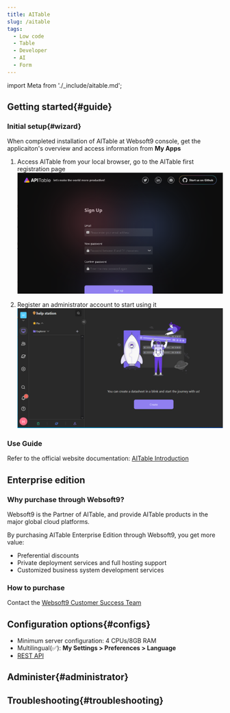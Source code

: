 ```yaml
---
title: AITable
slug: /aitable
tags:
  - Low code
  - Table
  - Developer
  - AI
  - Form
---
```


import Meta from './_include/aitable.md';

<Meta name="meta" />

## Getting started{#guide}

### Initial setup{#wizard}

When completed installation of AITable at Websoft9 console, get the applicaiton's overview and access information from **My Apps**   

1. Access AITable from your local browser, go to the AITable first registration page
   ![](./assets/apitable-init-websoft9.png)

2. Register an administrator account to start using it
   ![](./assets/apitable-main-websoft9.png)

### Use Guide

Refer to the official website documentation: [AITable Introduction](https://help.aitable.ai/docs/guide/tutorial-1-quick-start)

## Enterprise edition 

### Why purchase through Websoft9? 

Websoft9 is the Partner of AITable, and provide AITable products in the major global cloud platforms.  

By purchasing AITable Enterprise Edition through Websoft9, you get more value: 

- Preferential discounts
- Private deployment services and full hosting support
- Customized business system development services

### How to purchase   

Contact the [Websoft9 Customer Success Team](./helpdesk)

## Configuration options{#configs}

- Minimum server configuration: 4 CPUs/8GB RAM
- Multilingual(✅): **My Settings > Preferences > Language**
- [REST API](https://developers.apitable.com/api/reference/)

## Administer{#administrator}

## Troubleshooting{#troubleshooting}
